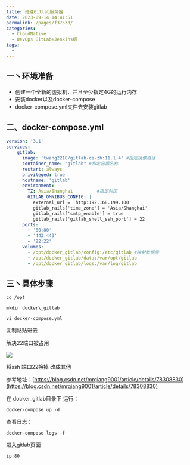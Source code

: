 ```yaml
---
title: 搭建Gitlab服务器
date: 2023-09-14 14:41:51
permalink: /pages/f3753d/
categories:
  - CloudNative
  - DevOps GitLab+Jenkins版
tags:
  - 
---
```

## 一丶环境准备

*   创建一个全新的虚拟机，并且至少指定4G的运行内存
*   安装docker以及docker-compose
*   docker-compose.yml文件去安装gitlab

## 二、docker-compose.yml

```yml
version: '3.1'
services:
    gitlab:
      image: 'twang2218/gitlab-ce-zh:11.1.4' #指定镜像路径
      container_name: "gitlab" #指定容器名称
      restart: always
      privileged: true
      hostname: 'gitlab'
      environment:
        TZ: Asia/Shanghai         #指定时区
        GITLAB_OMNIBUS_CONFIG: |
          external_url = 'http:192.168.199.100'
          gitlab_rails['time_zone'] = 'Asia/Shanghai'
          gitlab_rails['smtp_enable'] = true
          gitlab_rails['gitlab_shell_ssh_port'] = 22
      ports:
        - '80:80'
        - '443:443'
        - '22:22'
      volumes:
        - /opt/docker_gitlab/config:/etc/gitlab #映射数据卷
        - /opt/docker_gitlab/data:/var/opt/gitlab
        - /opt/docker_gitlab/logs:/var/log/gitlab
```



## 三丶具体步骤

```shell
cd /opt

mkdir docker\_gitlab

vi docker-compose.yml
```

复制黏贴进去

解决22端口被占用

![](https://raw.gitmirror.com/KwFruit/basic-picture-service/note-v1.0.0/img/202309141444097.png)

将ssh 端口22换掉 改成其他

参考地址：[https://blog.csdn.net/mrqiang9001/article/details/78308830](https://blog.csdn.net/mrqiang9001/article/details/78308830)

 在 docker\_gitlab目录下 运行：

```shell
docker-compose up -d
```

查看日志：

```shell
docker-compose logs -f
```

进入gitlab页面 

```shell
ip:80
```

